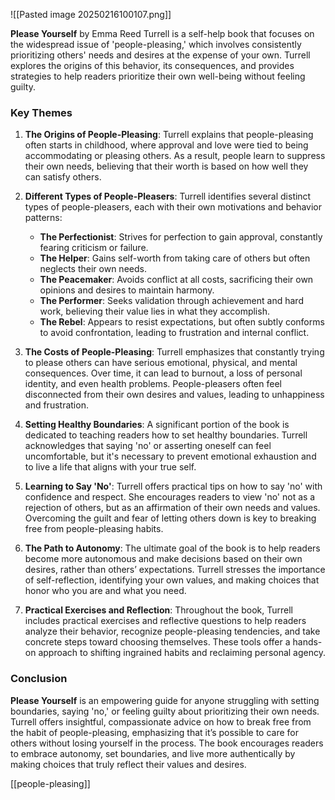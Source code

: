 ![[Pasted image 20250216100107.png]]

**Please Yourself** by Emma Reed Turrell is a self-help book that focuses on the widespread issue of 'people-pleasing,' which involves consistently prioritizing others' needs and desires at the expense of your own. Turrell explores the origins of this behavior, its consequences, and provides strategies to help readers prioritize their own well-being without feeling guilty.

### Key Themes

1. **The Origins of People-Pleasing**: Turrell explains that people-pleasing often starts in childhood, where approval and love were tied to being accommodating or pleasing others. As a result, people learn to suppress their own needs, believing that their worth is based on how well they can satisfy others.
    
2. **Different Types of People-Pleasers**: Turrell identifies several distinct types of people-pleasers, each with their own motivations and behavior patterns:
    
    - **The Perfectionist**: Strives for perfection to gain approval, constantly fearing criticism or failure.
    - **The Helper**: Gains self-worth from taking care of others but often neglects their own needs.
    - **The Peacemaker**: Avoids conflict at all costs, sacrificing their own opinions and desires to maintain harmony.
    - **The Performer**: Seeks validation through achievement and hard work, believing their value lies in what they accomplish.
    - **The Rebel**: Appears to resist expectations, but often subtly conforms to avoid confrontation, leading to frustration and internal conflict.

3. **The Costs of People-Pleasing**: Turrell emphasizes that constantly trying to please others can have serious emotional, physical, and mental consequences. Over time, it can lead to burnout, a loss of personal identity, and even health problems. People-pleasers often feel disconnected from their own desires and values, leading to unhappiness and frustration.
    
4. **Setting Healthy Boundaries**: A significant portion of the book is dedicated to teaching readers how to set healthy boundaries. Turrell acknowledges that saying 'no' or asserting oneself can feel uncomfortable, but it's necessary to prevent emotional exhaustion and to live a life that aligns with your true self.
    
5. **Learning to Say 'No'**: Turrell offers practical tips on how to say 'no' with confidence and respect. She encourages readers to view 'no' not as a rejection of others, but as an affirmation of their own needs and values. Overcoming the guilt and fear of letting others down is key to breaking free from people-pleasing habits.
    
6. **The Path to Autonomy**: The ultimate goal of the book is to help readers become more autonomous and make decisions based on their own desires, rather than others’ expectations. Turrell stresses the importance of self-reflection, identifying your own values, and making choices that honor who you are and what you need.
    
7. **Practical Exercises and Reflection**: Throughout the book, Turrell includes practical exercises and reflective questions to help readers analyze their behavior, recognize people-pleasing tendencies, and take concrete steps toward choosing themselves. These tools offer a hands-on approach to shifting ingrained habits and reclaiming personal agency.

### Conclusion

**Please Yourself** is an empowering guide for anyone struggling with setting boundaries, saying 'no,' or feeling guilty about prioritizing their own needs. Turrell offers insightful, compassionate advice on how to break free from the habit of people-pleasing, emphasizing that it’s possible to care for others without losing yourself in the process. The book encourages readers to embrace autonomy, set boundaries, and live more authentically by making choices that truly reflect their values and desires.

[[people-pleasing]]